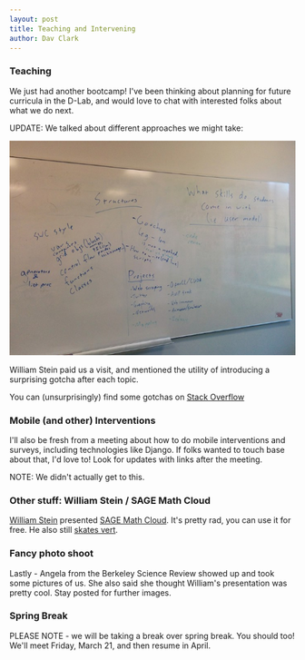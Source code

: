 ```yaml
---
layout: post
title: Teaching and Intervening
author: Dav Clark
---
```

### Teaching

We just had another bootcamp! I've been thinking about planning for future
curricula in the D-Lab, and would love to chat with interested folks about what
we do next.

UPDATE: We talked about different approaches we might take:

![Teaching Whiteboard](/events/assets/teaching-whiteboard.jpg)

William Stein paid us a visit, and mentioned the utility of introducing a
surprising gotcha after each topic.

You can (unsurprisingly) find some gotchas on [Stack
Overflow](http://stackoverflow.com/questions/530530/python-2-x-gotchas-and-landmines)

### Mobile (and other) Interventions

I'll also be fresh from a meeting about how to do mobile interventions and
surveys, including technologies like Django. If folks wanted to touch base about
that, I'd love to! Look for updates with links after the meeting.

NOTE: We didn't actually get to this.

### Other stuff: William Stein / SAGE Math Cloud

[William Stein](http://modular.math.washington.edu/) presented [SAGE Math
Cloud](https://cloud.sagemath.com/). It's pretty rad, you can use it for free.
He also still [skates vert](http://imgur.com/gallery/1fykucl).

### Fancy photo shoot

Lastly - Angela from the Berkeley Science Review showed up and took some
pictures of us. She also said she thought William's presentation was pretty
cool. Stay posted for further images.

### Spring Break

PLEASE NOTE - we will be taking a break over spring break. You should too! We'll
meet Friday, March 21, and then resume in April.
